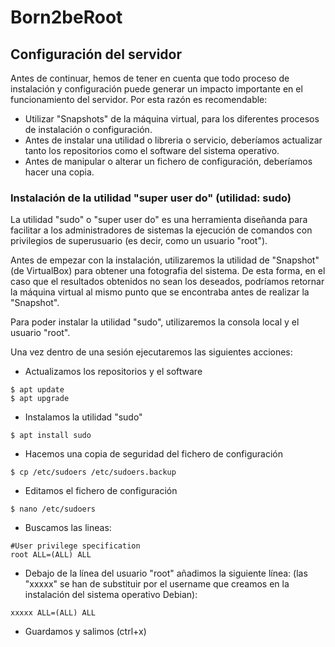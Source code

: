 # Born2beRoot

## Configuración del servidor

Antes de continuar, hemos de tener en cuenta que todo proceso de instalación y configuración puede generar un impacto importante en el funcionamiento del servidor. Por esta razón es recomendable:

- Utilizar "Snapshots" de la máquina virtual, para los diferentes procesos de instalación o configuración.
- Antes de instalar una utilidad o libreria o servicio, deberíamos actualizar tanto los repositorios como el software del sistema operativo.
- Antes de manipular o alterar un fichero de configuración, deberíamos hacer una copia.

### Instalación de la utilidad "super user do" (utilidad: sudo)

La utilidad "sudo" o "super user do" es una herramienta diseñanda para facilitar a los administradores de sistemas la ejecución de comandos con privilegios de superusuario (es decir, como un usuario "root").

Antes de empezar con la instalación, utilizaremos la utilidad de "Snapshot" (de VirtualBox) para obtener una fotografia del sistema. De esta forma, en el caso que el resultados obtenidos no sean los deseados, podríamos retornar la máquina virtual al mismo punto que se encontraba antes de realizar la "Snapshot".

Para poder instalar la utilidad "sudo", utilizaremos la consola local y el usuario "root". 

Una vez dentro de una sesión ejecutaremos las siguientes acciones: 

- Actualizamos los repositorios y el software
```
$ apt update
$ apt upgrade
```
- Instalamos la utilidad "sudo"
```
$ apt install sudo
```
- Hacemos una copia de seguridad del fichero de configuración
```
$ cp /etc/sudoers /etc/sudoers.backup
```
- Editamos el fichero de configuración
```
$ nano /etc/sudoers
```
- Buscamos las lineas:
```
#User privilege specification
root ALL=(ALL) ALL
```
- Debajo de la línea del usuario "root" añadimos la siguiente línea: (las "xxxxx" se han de substituir por el username que creamos en la instalación del sistema operativo Debian):
```
xxxxx ALL=(ALL) ALL
```
- Guardamos y salimos (ctrl+x)
